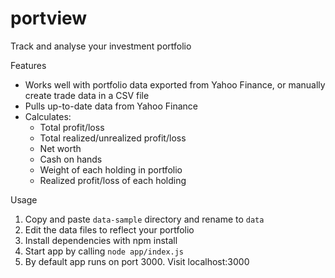 # portview
Track and analyse your investment portfolio

Features
* Works well with portfolio data exported from Yahoo Finance, or manually create trade data in a CSV file
* Pulls up-to-date data from Yahoo Finance
* Calculates:
  * Total profit/loss
  * Total realized/unrealized profit/loss
  * Net worth
  * Cash on hands
  * Weight of each holding in portfolio
  * Realized profit/loss of each holding



Usage
1. Copy and paste `data-sample` directory and rename to `data`
2. Edit the data files to reflect your portfolio
3. Install dependencies with npm install
4. Start app by calling `node app/index.js`
5. By default app runs on port 3000. Visit localhost:3000

